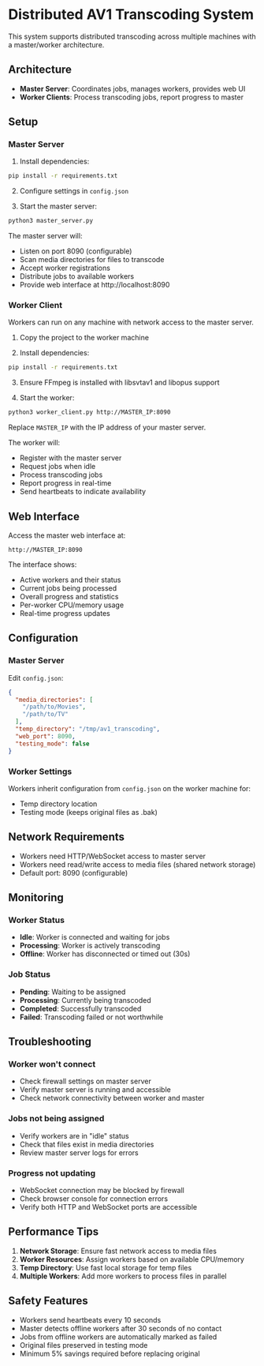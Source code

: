 # Distributed AV1 Transcoding System

This system supports distributed transcoding across multiple machines with a master/worker architecture.

## Architecture

- **Master Server**: Coordinates jobs, manages workers, provides web UI
- **Worker Clients**: Process transcoding jobs, report progress to master

## Setup

### Master Server

1. Install dependencies:
```bash
pip install -r requirements.txt
```

2. Configure settings in `config.json`

3. Start the master server:
```bash
python3 master_server.py
```

The master server will:
- Listen on port 8090 (configurable)
- Scan media directories for files to transcode
- Accept worker registrations
- Distribute jobs to available workers
- Provide web interface at http://localhost:8090

### Worker Client

Workers can run on any machine with network access to the master server.

1. Copy the project to the worker machine

2. Install dependencies:
```bash
pip install -r requirements.txt
```

3. Ensure FFmpeg is installed with libsvtav1 and libopus support

4. Start the worker:
```bash
python3 worker_client.py http://MASTER_IP:8090
```

Replace `MASTER_IP` with the IP address of your master server.

The worker will:
- Register with the master server
- Request jobs when idle
- Process transcoding jobs
- Report progress in real-time
- Send heartbeats to indicate availability

## Web Interface

Access the master web interface at:
```
http://MASTER_IP:8090
```

The interface shows:
- Active workers and their status
- Current jobs being processed
- Overall progress and statistics
- Per-worker CPU/memory usage
- Real-time progress updates

## Configuration

### Master Server

Edit `config.json`:
```json
{
  "media_directories": [
    "/path/to/Movies",
    "/path/to/TV"
  ],
  "temp_directory": "/tmp/av1_transcoding",
  "web_port": 8090,
  "testing_mode": false
}
```

### Worker Settings

Workers inherit configuration from `config.json` on the worker machine for:
- Temp directory location
- Testing mode (keeps original files as .bak)

## Network Requirements

- Workers need HTTP/WebSocket access to master server
- Workers need read/write access to media files (shared network storage)
- Default port: 8090 (configurable)

## Monitoring

### Worker Status

- **Idle**: Worker is connected and waiting for jobs
- **Processing**: Worker is actively transcoding
- **Offline**: Worker has disconnected or timed out (30s)

### Job Status

- **Pending**: Waiting to be assigned
- **Processing**: Currently being transcoded
- **Completed**: Successfully transcoded
- **Failed**: Transcoding failed or not worthwhile

## Troubleshooting

### Worker won't connect
- Check firewall settings on master server
- Verify master server is running and accessible
- Check network connectivity between worker and master

### Jobs not being assigned
- Verify workers are in "idle" status
- Check that files exist in media directories
- Review master server logs for errors

### Progress not updating
- WebSocket connection may be blocked by firewall
- Check browser console for connection errors
- Verify both HTTP and WebSocket ports are accessible

## Performance Tips

1. **Network Storage**: Ensure fast network access to media files
2. **Worker Resources**: Assign workers based on available CPU/memory
3. **Temp Directory**: Use fast local storage for temp files
4. **Multiple Workers**: Add more workers to process files in parallel

## Safety Features

- Workers send heartbeats every 10 seconds
- Master detects offline workers after 30 seconds of no contact
- Jobs from offline workers are automatically marked as failed
- Original files preserved in testing mode
- Minimum 5% savings required before replacing original
